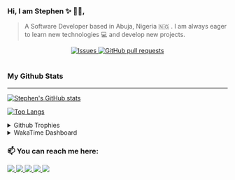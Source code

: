 ### Hi, I am Stephen ✨ 	:man_technologist:, 
> A Software Developer based in Abuja, Nigeria :nigeria: .
> I am always eager to learn new technologies :computer: and develop new projects.

  <p align="center">
    <a href="https://github.com/Osalumense/github-readme-stats/issues">
      <img alt="Issues" src="https://img.shields.io/github/issues/Osalumense/github-readme-stats?color=0088ff" />
    </a>
    <a href="https://github.com/Osalumense/github-readme-stats/pulls">
      <img alt="GitHub pull requests" src="https://img.shields.io/github/issues-pr/Osalumense/github-readme-stats?color=0088ff" />
    </a>
    <br />
    <br />
  </p>

### My Github Stats 
- - - -
  
[![Stephen's GitHub stats](https://github-readme-stats.vercel.app/api?username=Osalumense&count_private=true&show_icons=true&theme=vue-dark)](https://github.com/Osalumense)

[![Top Langs](https://github-readme-stats.vercel.app/api/top-langs/?username=Osalumense&langs_count=8&layout=compact&theme=vue-dark)](https://github.com/Osalumense)

<details>
  <summary> 
    Github Trophies
  </summary>
  <p>
    <img src="https://github-profile-trophy.vercel.app/?username=Osalumense&theme=algolia&column=4">
  </p>
</details>

<details>
  <summary> 
    WakaTime Dashboard
  </summary>
  <p>
    <img src="https://wakatime.com/share/@steavean/8ba047a2-5f4f-488b-bcec-04dfd6ea44ce.svg" height="400" width="600">
  </p>
</details>
  
 ### 📫 You can reach me here:  
<a href="https://www.linkedin.com/in/akugbe-stephen/" target="_blank">
    <img src="https://img.shields.io/badge/linkedin-%230077B5.svg?&style=for-the-badge&logo=linkedin&logoColor=white" />
  </a>
<a href="https://www.instagram.com/_a_stephen/" target="_blank">
    <img src="https://img.shields.io/badge/instagram-%23E4405F.svg?&style=for-the-badge&logo=instagram&logoColor=white" />
  </a>
<a href="mailto:akugbestephen3@gmail.com" target="_blank">
    <img src="https://img.shields.io/badge/mail-%230077B5.svg?&style=for-the-badge&logo=gmail&logoColor=white" />
 </a>
 <a href="https://dev.to/osalumense" target="_blank">
    <img src="https://img.shields.io/badge/dev.to-0A0A0A?style=for-the-badge&logo=devdotto&logoColor=white">
 </a>
 
 <a href="https://twitter.com/Itz_Steavean" target="_blank">
  <img src="https://img.shields.io/badge/Twitter-1DA1F2?style=for-the-badge&logo=twitter&logoColor=white">
 </a>
  







<!--
**Osalumense/Osalumense** is a ✨ _special_ ✨ repository because its `README.md` (this file) appears on your GitHub profile.

Here are some ideas to get you started:

- 🔭 I’m currently working on ...
- 🌱 I’m currently learning ...
- 👯 I’m looking to collaborate on ...
- 🤔 I’m looking for help with ...
- 💬 Ask me about ...
- 📫 How to reach me: ...
- 😄 Pronouns: ...
- ⚡ Fun fact: ...
-->
